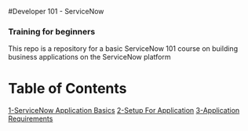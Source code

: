 #Developer 101 - ServiceNow
### Training for beginners
This  repo is a repository for a basic ServiceNow 101 course on building business applications on the ServiceNow platform

# Table of Contents

[1-ServiceNow Application Basics](./chap1/README.md)
[2-Setup For Application](./chap2/README.md)
[3-Application Requirements](./chap3/README.md)

